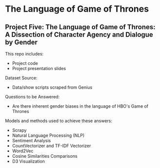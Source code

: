 # The Language of Game of Thrones
## Project Five: The Language of Game of Thrones: A Dissection of Character Agency and Dialogue by Gender  

This repo includes: 
* Project code
* Project presentation slides 

Dataset Source: 
* Data/show scripts scraped from Genius

Questions to be Answered:
* Are there inherent gender biases in the language of HBO's Game of Thrones 

Models and methods used to achieve these answers:
* Scrapy
* Natural Language Processing (NLP)
* Sentiment Analysis
* CountVectorizer and TF-IDF Vectorizer 
* Word2Vec
* Cosine Similarities Comparisons 
* D3 Visualization 
